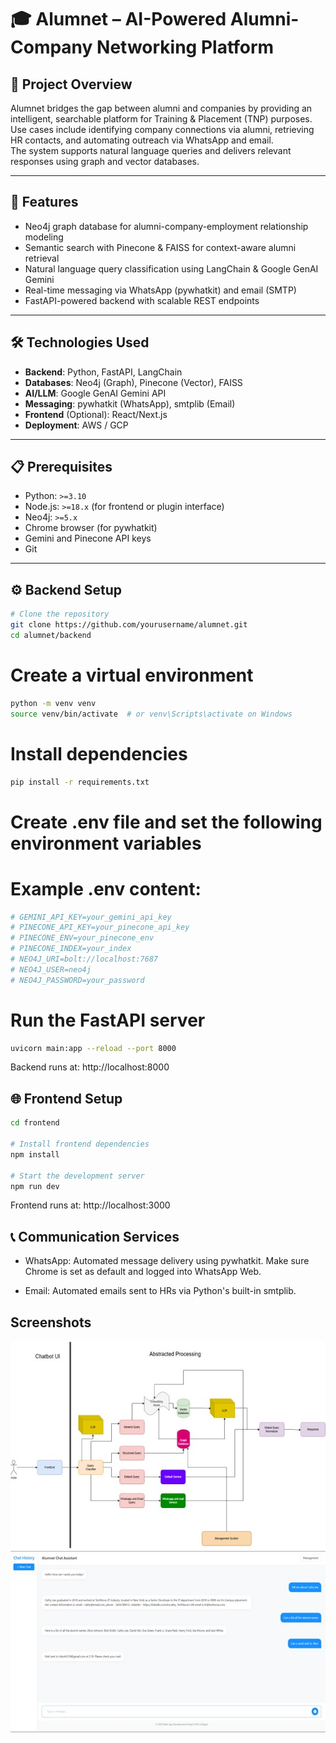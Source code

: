 # 🎓 Alumnet – AI-Powered Alumni-Company Networking Platform

## 🧠 Project Overview

Alumnet bridges the gap between alumni and companies by providing an intelligent, searchable platform for Training & Placement (TNP) purposes.  
Use cases include identifying company connections via alumni, retrieving HR contacts, and automating outreach via WhatsApp and email.  
The system supports natural language queries and delivers relevant responses using graph and vector databases.

---

## 🚀 Features

- Neo4j graph database for alumni-company-employment relationship modeling  
- Semantic search with Pinecone & FAISS for context-aware alumni retrieval  
- Natural language query classification using LangChain & Google GenAI Gemini  
- Real-time messaging via WhatsApp (pywhatkit) and email (SMTP)  
- FastAPI-powered backend with scalable REST endpoints  

---

## 🛠️ Technologies Used

- **Backend**: Python, FastAPI, LangChain  
- **Databases**: Neo4j (Graph), Pinecone (Vector), FAISS  
- **AI/LLM**: Google GenAI Gemini API  
- **Messaging**: pywhatkit (WhatsApp), smtplib (Email)  
- **Frontend** (Optional): React/Next.js  
- **Deployment**: AWS / GCP  

---

## 📋 Prerequisites

- Python: `>=3.10`  
- Node.js: `>=18.x` (for frontend or plugin interface)  
- Neo4j: `>=5.x`  
- Chrome browser (for pywhatkit)  
- Gemini and Pinecone API keys  
- Git  

---
## ⚙️ Backend Setup

```bash
# Clone the repository
git clone https://github.com/yourusername/alumnet.git
cd alumnet/backend
```

# Create a virtual environment
```bash
python -m venv venv
source venv/bin/activate  # or venv\Scripts\activate on Windows
```

# Install dependencies
```bash
pip install -r requirements.txt
```

# Create .env file and set the following environment variables
# Example .env content:
```bash
# GEMINI_API_KEY=your_gemini_api_key
# PINECONE_API_KEY=your_pinecone_api_key
# PINECONE_ENV=your_pinecone_env
# PINECONE_INDEX=your_index
# NEO4J_URI=bolt://localhost:7687
# NEO4J_USER=neo4j
# NEO4J_PASSWORD=your_password
```

# Run the FastAPI server
```bash
uvicorn main:app --reload --port 8000
```

Backend runs at: http://localhost:8000

## 🌐 Frontend Setup
```bash
cd frontend

# Install frontend dependencies
npm install

# Start the development server
npm run dev
```

Frontend runs at: http://localhost:3000

## 📞 Communication Services
- WhatsApp: Automated message delivery using pywhatkit. Make sure Chrome is set as default and logged into WhatsApp Web.

- Email: Automated emails sent to HRs via Python's built-in smtplib.

## Screenshots
![Screenshot1](./SS/arch_alumnet.jpg)
![Screenshot2](./SS/ss_alumnet.jpg)
